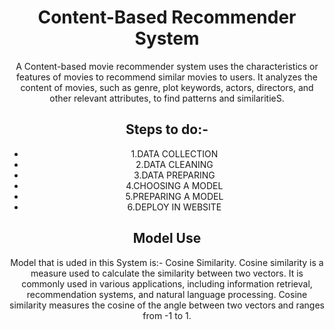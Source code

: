 <div align="center">
  <h1>Content-Based Recommender System</h1>
 
 A Content-based movie recommender system uses the characteristics or features of movies to recommend similar movies to users. It analyzes the content of movies, such as genre, plot keywords, actors, directors, and other relevant attributes, to find patterns and similaritieS.
 
 ## Steps to do:-
 
 - 1.DATA COLLECTION
 - 2.DATA CLEANING
 - 3.DATA PREPARING
 - 4.CHOOSING A MODEL
 - 5.PREPARING A MODEL
 - 6.DEPLOY IN WEBSITE
 
 ## Model Use
  
 Model that is uded in this System is:- Cosine  Similarity.
 Cosine similarity is a measure used to calculate the similarity between two vectors. It is commonly used in various applications, including information retrieval, recommendation systems, and natural language processing. Cosine similarity measures the cosine of the angle between two vectors and ranges from -1 to 1.
